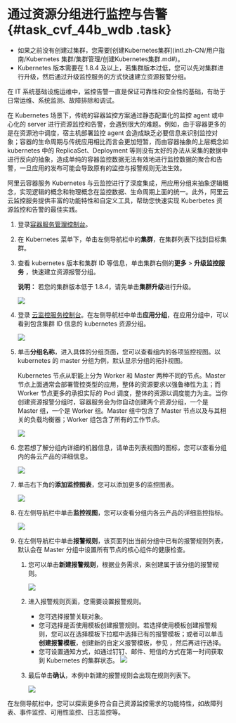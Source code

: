 # 通过资源分组进行监控与告警 {#task_cvf_44b_wdb .task}

-   如果之前没有创建过集群，您需要[创建Kubernetes集群](intl.zh-CN/用户指南/Kubernetes 集群/集群管理/创建Kubernetes集群.md#)。
-   Kubernetes 版本需要在 1.8.4 及以上，若集群版本过低，您可以先对集群进行升级，然后通过升级监控服务的方式快速建立资源报警分组。

在 IT 系统基础设施运维中，监控告警一直是保证可靠性和安全性的基础，有助于日常运维、系统监测、故障排除和调试。

在 Kubernetes 场景下，传统的容器监控方案通过静态配置化的监控 agent 或中心化的 server 进行资源监控和告警，会遇到很大的难题。例如，由于容器更多的是在资源池中调度，宿主机部署监控 agent 会造成缺乏必要信息来识别监控对象；容器的生命周期与传统应用相比而言会更加短暂，而由容器抽象的上层概念如 kubernetes 中的 ReplicaSet、Deployment 等则没有太好的办法从采集的数据中进行反向的抽象，造成单纯的容器监控数据无法有效地进行监控数据的聚合和告警，一旦应用的发布可能会导致原有的监控与报警规则无法生效。

阿里云容器服务 Kubernetes 与云监控进行了深度集成，用应用分组来抽象逻辑概念，实现逻辑的概念和物理概念在监控数据、生命周期上面的统一。此外，阿里云云监控服务提供丰富的功能特性和自定义工具，帮助您快速实现 Kuberbetes 资源监控和告警的最佳实践。

1.  登录[容器服务管理控制台](https://cs.console.aliyun.com)。 
2.  在 Kubernetes 菜单下，单击左侧导航栏中的**集群**，在集群列表下找到目标集群。 
3.  查看 kubernetes 版本和集群 ID 等信息，单击集群右侧的**更多** \> **升级监控服务** ，快速建立资源报警分组。 

    **说明：** 若您的集群版本低于 1.8.4，请先单击**集群升级**进行升级。

    ![](http://static-aliyun-doc.oss-cn-hangzhou.aliyuncs.com/assets/img/15811/153958598310528_zh-CN.png)

4.  登录 [云监控服务控制台](https://cloudmonitor.console.aliyun.com/)。在左侧导航栏中单击**应用分组**，在应用分组中，可以看到包含集群 ID 信息的 kubernetes 资源分组。 

    ![](http://static-aliyun-doc.oss-cn-hangzhou.aliyuncs.com/assets/img/15811/153958598310529_zh-CN.png)

5.  单击**分组名称**，进入具体的分组页面，您可以查看组内的各项监控视图。以 kubernetes 的 master 分组为例，默认显示分组的拓扑视图。 

    Kubernetes 节点从职能上分为 Worker 和 Master 两种不同的节点。Master 节点上面通常会部署管控类型的应用，整体的资源要求以强鲁棒性为主；而 Worker 节点更多的承担实际的 Pod 调度，整体的资源以调度能力为主。当你创建资源报警分组时，容器服务会为你自动创建两个资源分组，一个是 Master 组，一个是 Worker 组。Master 组中包含了 Master 节点以及与其相关的负载均衡器；Worker 组包含了所有的工作节点。

    ![](http://static-aliyun-doc.oss-cn-hangzhou.aliyuncs.com/assets/img/15811/153958598310530_zh-CN.png)

6.  您若想了解分组内详细的机器信息，请单击列表视图的图标，您可以查看分组内的各云产品的详细信息。 

    ![](http://static-aliyun-doc.oss-cn-hangzhou.aliyuncs.com/assets/img/15811/153958598310531_zh-CN.png)

7.  单击右下角的**添加监控图表**，您可以添加更多的监控图表。 

    ![](http://static-aliyun-doc.oss-cn-hangzhou.aliyuncs.com/assets/img/15811/153958598310532_zh-CN.png)

8.  在左侧导航栏中单击**监控视图**，您可以查看分组内各云产品的详细监控指标。 

    ![](http://static-aliyun-doc.oss-cn-hangzhou.aliyuncs.com/assets/img/15811/153958598310533_zh-CN.png)

9.  在左侧导航栏中单击**报警规则**，该页面列出当前分组中已有的报警规则列表，默认会在 Master 分组中设置所有节点的核心组件的健康检查。 
    1.  您可以单击**新建报警规则**，根据业务需求，来创建属于该分组的报警规则。

        ![](http://static-aliyun-doc.oss-cn-hangzhou.aliyuncs.com/assets/img/15811/153958598310534_zh-CN.png)

    2.  进入报警规则页面，您需要设置报警规则。

        -   您可选择报警关联对象。
        -   您可选择是否使用模板创建报警规则。若选择使用模板创建报警规则，您可以在选择模板下拉框中选择已有的报警模板；或者可以单击**创建报警模板**，创建新的自定义报警模板，参见 ，然后再进行选择。
        -   您可设置通知方式，如通过钉钉、邮件、短信的方式在第一时间获取到 Kubernetes 的集群状态。
        ![](http://static-aliyun-doc.oss-cn-hangzhou.aliyuncs.com/assets/img/15811/153958598310535_zh-CN.png)

    3.  最后单击**确认**，本例中新建的报警规则会出现在规则列表下。

        ![](http://static-aliyun-doc.oss-cn-hangzhou.aliyuncs.com/assets/img/6947/15395859844707_zh-CN.png)


在左侧导航栏中，您可以探索更多符合自己资源监控需求的功能特性，如故障列表、事件监控、可用性监控、日志监控等。

